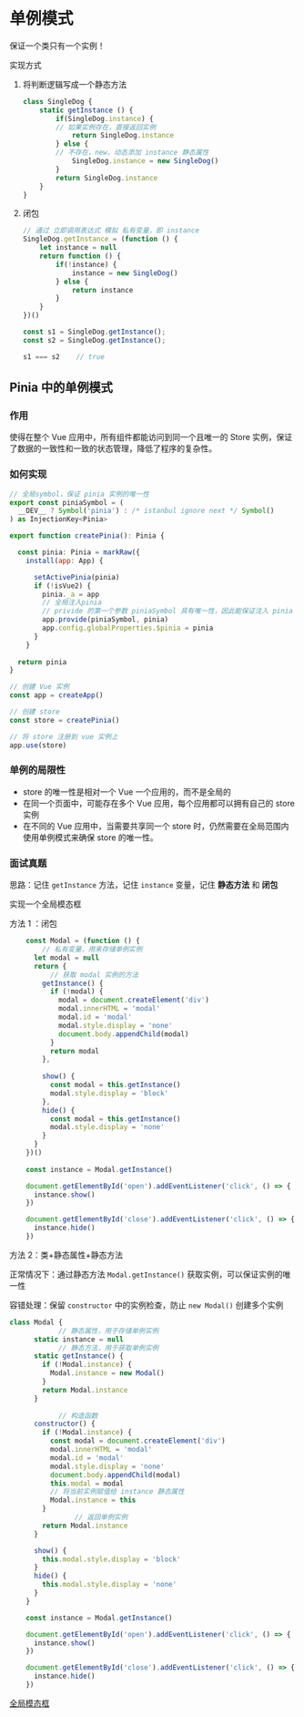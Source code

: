 # 单例模式

保证一个类只有一个实例！

实现方式

1. 将判断逻辑写成一个静态方法
    
    ```jsx
    class SingleDog {
    	static getInstance () {
    		if(SingleDog.instance) {
    		// 如果实例存在，直接返回实例
    			return SingleDog.instance
    		} else {
    		// 不存在，new，动态添加 instance 静态属性
    			SingleDog.instance = new SingleDog()
    		}
    		return SingleDog.instance
    	}
    }
    ```
    
2. 闭包
    
    ```jsx
    // 通过 立即调用表达式 模拟 私有变量，即 instance
    SingleDog.getInstance = (function () {
    	let instance = null
    	return function () {
    		if(!instance) {
    			instance = new SingleDog()
    		} else {
    			return instance
    		}
    	}
    })()
    
    const s1 = SingleDog.getInstance();
    const s2 = SingleDog.getInstance();
    
    s1 === s2    // true
    ```
    

## Pinia 中的单例模式

### 作用

使得在整个 Vue 应用中，所有组件都能访问到同一个且唯一的 Store 实例，保证了数据的一致性和一致的状态管理，降低了程序的复杂性。

### 如何实现

```jsx
// 全局symbol，保证 pinia 实例的唯一性
export const piniaSymbol = (
  __DEV__ ? Symbol('pinia') : /* istanbul ignore next */ Symbol()
) as InjectionKey<Pinia>

export function createPinia(): Pinia {

  const pinia: Pinia = markRaw({
    install(app: App) {

      setActivePinia(pinia)
      if (!isVue2) {
        pinia._a = app
        // 全局注入pinia
        // privide 的第一个参数 piniaSymbol 具有唯一性，因此能保证注入 pinia 的唯一性
        app.provide(piniaSymbol, pinia)
        app.config.globalProperties.$pinia = pinia
      }
    }
    
  return pinia
}

```

```jsx
// 创建 Vue 实例
const app = createApp()

// 创建 store
const store = createPinia()

// 将 store 注册到 vue 实例上
app.use(store)
```

### 单例的局限性

- store 的唯一性是相对一个 Vue 一个应用的，而不是全局的
- 在同一个页面中，可能存在多个 Vue 应用，每个应用都可以拥有自己的 store 实例
- 在不同的 Vue 应用中，当需要共享同一个 store 时，仍然需要在全局范围内使用单例模式来确保 store 的唯一性。

### 面试真题

思路：记住 `getInstance` 方法，记住 `instance` 变量，记住 **静态方法** 和 **闭包**

实现一个全局模态框

方法 1 ：闭包

```jsx
    const Modal = (function () {
	    // 私有变量，用来存储单例实例
      let modal = null
      return {
	      // 获取 modal 实例的方法
        getInstance() {
          if (!modal) {
            modal = document.createElement('div')
            modal.innerHTML = 'modal'
            modal.id = 'modal'
            modal.style.display = 'none'
            document.body.appendChild(modal)
          }
          return modal
        },
        
        show() {
          const modal = this.getInstance()
          modal.style.display = 'block'
        },
        hide() {
          const modal = this.getInstance()
          modal.style.display = 'none'
        }
      }
    })()
    
    const instance = Modal.getInstance()

    document.getElementById('open').addEventListener('click', () => {
      instance.show()
    })

    document.getElementById('close').addEventListener('click', () => {
      instance.hide()
    })
```

方法 2：类+静态属性+静态方法

正常情况下：通过静态方法 `Modal.getInstance()` 获取实例，可以保证实例的唯一性

容错处理：保留 `constructor` 中的实例检查，防止 `new Modal()` 创建多个实例

```jsx
class Modal {
			// 静态属性，用于存储单例实例
      static instance = null
			// 静态方法，用于获取单例实例
      static getInstance() {
        if (!Modal.instance) {
          Modal.instance = new Modal()
        }
        return Modal.instance
      }
      
			// 构造函数
      constructor() {
        if (!Modal.instance) {
          const modal = document.createElement('div')
          modal.innerHTML = 'modal'
          modal.id = 'modal'
          modal.style.display = 'none'
          document.body.appendChild(modal)
          this.modal = modal
          // 将当前实例赋值给 instance 静态属性
          Modal.instance = this
        }
				// 返回单例实例
        return Modal.instance
      }

      show() {
        this.modal.style.display = 'block'
      }
      hide() {
        this.modal.style.display = 'none'
      }
    }

    const instance = Modal.getInstance()

    document.getElementById('open').addEventListener('click', () => {
      instance.show()
    })

    document.getElementById('close').addEventListener('click', () => {
      instance.hide()
    })
```

[全局模态框](%E5%8D%95%E4%BE%8B%E6%A8%A1%E5%BC%8F%20c66e200d86d94b82ad4007773ee12760/Untitled-1.html)